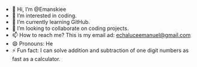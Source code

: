 - 👋 Hi, I’m @Emanskiee
- 👀 I’m interested in coding.
- 🌱 I’m currently learning GitHub.
- 💞️ I’m looking to collaborate on coding projects.
- 📫 How to reach me? This is my email ad: echaluceemanuel@gmail.com
- 😄 Pronouns: He
- ⚡ Fun fact: I can solve addition and subtraction of one digit numbers as fast as a calculator.

<!---
Emanskiee/Emanskiee is a ✨ special ✨ repository because its `README.md` (this file) appears on your GitHub profile.
You can click the Preview link to take a look at your changes.
--->
